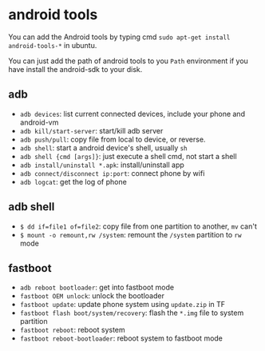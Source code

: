 # android tools

You can add the Android tools by typing cmd
`sudo apt-get install android-tools-*` in ubuntu.

You can just add the path of android tools to you `Path` environment
if you have install the android-sdk to your disk.

## adb

* `adb devices`: list current connected devices, include your phone and android-vm
* `adb kill/start-server`: start/kill adb server
* `adb push/pull`: copy file from local to device, or reverse.
* `adb shell`: start a android device's shell, usually `sh`
* `adb shell {cmd [args]}`: just execute a shell cmd, not start a shell
* `adb install/uninstall *.apk`: install/uninstall app
* `adb connect/disconnect ip:port`: connect phone by wifi
* `adb logcat`: get the log of phone

## adb shell

* `$ dd if=file1 of=file2`: copy file from one partition to another, `mv` can't
* `$ mount -o remount,rw /system`: remount the `/system` partition to `rw` mode

## fastboot

* `adb reboot bootloader`: get into fastboot mode
* `fastboot OEM unlock`: unlock the bootloader
* `fastboot update`: update phone system using `update.zip` in TF
* `fastboot flash boot/system/recovery`: flash the `*.img` file to system partition
* `fastboot reboot`: reboot system
* `fastboot reboot-bootloader`: reboot system to fastboot mode

